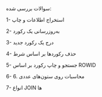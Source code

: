 سوالات بررسی شده:

1- استخراج اطلاعات و چاپ

2- به‌روزرسانی یک رکورد

3- درج یک رکورد جدید

4- حذف رکوردها بر اساس شرط

5- جستجو و چاپ رکورد بر اساس ROWID

6- 6. محاسبات روی ستون‌های عددی

7- انواع JOIN ها

